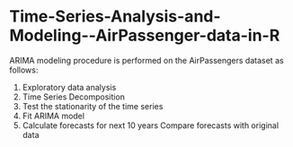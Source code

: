 # Time-Series-Analysis-and-Modeling--AirPassenger-data-in-R
ARIMA modeling procedure is performed on the AirPassengers dataset as follows:
1. Exploratory data analysis
2. Time Series Decomposition
3. Test the stationarity of the time series
4. Fit ARIMA model 
5. Calculate forecasts for next 10 years
Compare forecasts with original data
